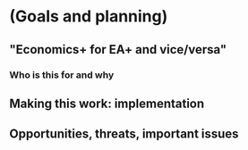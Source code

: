 # (Goals and planning)

## "Economics+ for EA+ and vice/versa"&#x20;





### Who is this for and why



## Making this work: implementation



## Opportunities, threats, important issues
